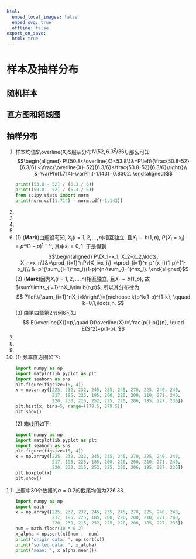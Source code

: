 ```yaml
---
html:
  embed_local_images: false
  embed_svg: true
  offline: false
export_on_save:
  html: true
---
```

# 样本及抽样分布
## 随机样本
## 直方图和箱线图
## 抽样分布
1. 样本均值$\overline{X}$服从分布$N(52, 6.3^2/36)$, 那么可知
$$\begin{aligned}
    P\{50.8<\overline{X}<53.8\}&=P\left\{\frac{50.8-52}{6.3/6}
        <\frac{\overline{X}-52}{6.3/6}<\frac{53.8-52}{6.3/6}\right\}\\
    &=\varPhi(1.714)-\varPhi(-1.143)=0.8302.
\end{aligned}$$
    ```python {cmd:true}
    print((53.8 - 52) / (6.3 / 6))
    print((50.8 - 52) / (6.3 / 6))
    from scipy.stats import norm
    print(norm.cdf(1.714) - norm.cdf(-1.143))
    ```
2.
3.
4.
5.
6.
    (1) (**Mark**)由题设可知, $X_i(i=1,2,\ldots,n)$相互独立, 且$X_i\sim b(1,p)$, $P\{X_i=x_i\}=p^{x_i}(1-p)^{1-x_i}$, 其中$x_i=0,1$. 于是得到
    $$\begin{aligned}
        P\{X_1=x_1, X_2=x_2,\ldots, X_n=x_n\}&=\prod_{i=1}^nP\{X_i=x_i\}
        =\prod_{i=1}^n p^{x_i}(1-p)^{1-x_i}\\
        &=p^{\sum_{i=1}^nx_i}(1-p)^{n-\sum_{i=1}^nx_i}.
    \end{aligned}$$
    (2) (**Mark**)因为$X_i(i=1,2,\ldots,n)$相互独立, 且$X_i\sim b(1,p)$, 故$\sum\limits_{i=1}^nX_i\sim b(n,p)$, 所以其分布律为
    $$
        P\left\{\sum_{i=1}^nX_i=k\right\}={n\choose k}p^k(1-p)^{1-k}, \qquad
        k=0,1,\ldots,n.
    $$
    (3) 由第四章第2节例6可知
    $$
        E(\overline{X})=p,\quad D(\overline{X})=\frac{p(1-p)}{n}, \quad
        E(S^2)=p(1-p).
    $$
7.
8.
9.
10.
    (1) 频率直方图如下:
    ```python {cmd: true, matplotlib: true}
    import numpy as np
    import matplotlib.pyplot as plt
    import seaborn as sns
    plt.figure(figsize=(5, 4))
    x = np.array([225, 232, 232, 245, 235, 245, 270, 225, 240, 240,
                  217, 195, 225, 185, 200, 220, 200, 210, 271, 240,
                  220, 230, 215, 252, 225, 220, 206, 185, 227, 236])
    plt.hist(x, bins=5, range=(179.5, 279.5))
    plt.show()
    ```
    (2) 箱线图如下:
    ```python {cmd: true, matplotlib: true}
    import numpy as np
    import matplotlib.pyplot as plt
    import seaborn as sns
    plt.figure(figsize=(5, 4))
    x = np.array([225, 232, 232, 245, 235, 245, 270, 225, 240, 240,
                  217, 195, 225, 185, 200, 220, 200, 210, 271, 240,
                  220, 230, 215, 252, 225, 220, 206, 185, 227, 236])
    plt.boxplot(x)
    plt.show()
    ```
11. 上题中30个数据的$\alpha=0.2$的截尾均值为$226.33$.
    ```python {cmd:true}
    import numpy as np
    import math
    x = np.array([225, 232, 232, 245, 235, 245, 270, 225, 240, 240,
                  217, 195, 225, 185, 200, 220, 200, 210, 271, 240,
                  220, 230, 215, 252, 225, 220, 206, 185, 227, 236])
    num = math.floor(30 * 0.2)
    x_alpha = np.sort(x)[num : -num]
    print('origin data: ', np.sort(x))
    print('sorted data: ', x_alpha)
    print('mean: ', x_alpha.mean())
    ```
